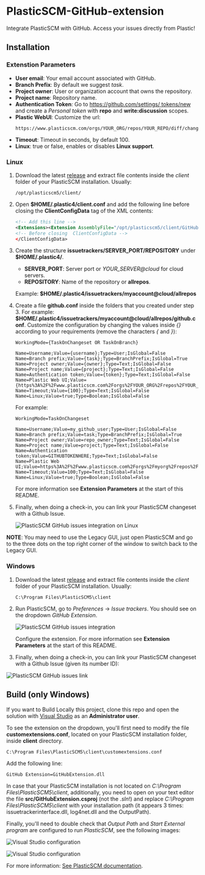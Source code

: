 # PlasticSCM-GitHub-extension

Integrate PlasticSCM with GitHub. Access your issues directly from Plastic!

## Installation

### Extenstion Parameters

* **User email**: Your email account associated with GitHub.
* **Branch Prefix**: By default we suggest *task*.
* **Project owner**: User or organization account that owns the repository.
* **Project name**: Repository name.
* **Authentication Token**: Go to [https://github.com/settings/  tokens/new](https://github.com/settings/tokens/new)   and create a *Personal token* with **repo** and **write:discussion** scopes.
* **Plastic WebUI**: Customize the url:	   
	```
	https://www.plasticscm.com/orgs/YOUR_ORG/repos/YOUR_REPO/diff/changeset/
	```
* **Timeout**: Timeout in seconds, by default 100.
* **Linux**: true or false, enables or disables **Linux support**.

### Linux

1. Download the latest [release](https://github.com/equilaterus-gamestudios/PlasticSCM-GitHub-extension/releases) and extract file contents inside the *client* folder of your PlasticSCM installation. Usually:

    ```
    /opt/plasticscm5/client/
    ```

2. Open **$HOME/.plastic4/client.conf** and add the following line before closing the **ClientConfigData** tag of the XML contents:

  	```xml
  	<!-- Add this line -->
	<Extensions><Extension AssemblyFile="/opt/plasticscm5/client/GitHubExtension.dll" /></Extensions>
	<!-- Before closing  ClientConfigData -->
	</ClientConfigData>
	```

3. Create the structure **issuetrackers/SERVER_PORT/REPOSITORY** under **$HOME/.plastic4/**.

   * **SERVER_PORT**: Server port or *YOUR_SERVER@cloud* for cloud servers.
   * **REPOSITORY**: Name of the repository or **allrepos**.

   Example: **$HOME/.plastic4/issuetrackers/myaccount@cloud/allrepos**

4. Create a file **github.conf** inside the folders that you created under step 3. For example: **$HOME/.plastic4/issuetrackers/myaccount@cloud/allrepos/github.conf**. Customize the configuration by changing the values inside *{}* according to your requirements (remove the characters *{* and *}*):

   	```
	WorkingMode={TaskOnChangeset OR TaskOnBranch}

	Name=Username;Value={username};Type=User;IsGlobal=False
	Name=Branch prefix;Value={task};Type=BranchPrefix;IsGlobal=True
	Name=Project owner;Value={owner};Type=Text;IsGlobal=False
	Name=Project name;Value={project};Type=Text;IsGlobal=False
	Name=Authentication token;Value={token};Type=Text;IsGlobal=False
	Name=Plastic Web UI;Value={https%3A%2F%2Fwww.plasticscm.com%2Forgs%2FYOUR_ORG%2Frepos%2FYOUR_REPO%2Fdiff%2Fchangeset%2F};Type=Text;IsGlobal=False
	Name=Timeout;Value={100};Type=Text;IsGlobal=False
	Name=Linux;Value=true;Type=Boolean;IsGlobal=False
   	```

	For example:

	```
	WorkingMode=TaskOnChangeset

	Name=Username;Value=my_github_user;Type=User;IsGlobal=False
	Name=Branch prefix;Value=task;Type=BranchPrefix;IsGlobal=True
	Name=Project owner;Value=repo_owner;Type=Text;IsGlobal=False
	Name=Project name;Value=project;Type=Text;IsGlobal=False
	Name=Authentication token;Value=GITHUBTOKENHERE;Type=Text;IsGlobal=False
	Name=Plastic Web UI;Value=https%3A%2F%2Fwww.plasticscm.com%2Forgs%2Fmyorg%2Frepos%2Fproject%2Fdiff%2Fchangeset%2F;Type=Text;IsGlobal=False
	Name=Timeout;Value=100;Type=Text;IsGlobal=False
	Name=Linux;Value=true;Type=Boolean;IsGlobal=False
   	```

	For more information see **Extension Parameters** at the start of this README.

5.  Finally, when doing a check-in, you can link your PlasticSCM changeset with a Github Issue.

	![PlasticSCM GitHub issues integration on Linux](_docs/linux.png)

**NOTE**: You may need to use the Legacy GUI, just open PlasticSCM and go to the three dots on the top right corner of the window to switch back to the Legacy GUI.

### Windows

1. Download the latest [release](https://github.com/equilaterus-gamestudios/PlasticSCM-GitHub-extension/releases) and extract file contents inside the *client* folder of your PlasticSCM installation. Usually:

    ```
    C:\Program Files\PlasticSCM5\client
    ```

2. Run PlasticSCM, go to *Preferences* -> *Issue trackers*. You should see on the dropdown *GitHub Extension*.

    ![PlasticSCM GitHub issues integration](_docs/basic-configuration.png)

    Configure the extension. For more information see **Extension Parameters** at the start of this README.

3. Finally, when doing a check-in, you can link your PlasticSCM changeset with a Github Issue (given its number ID):

![PlasticSCM GitHub issues link](_docs/changeset-link-task.png)


## Build (only Windows)

If you want to Build Locally this project, clone this repo and open the solution with [Visual Studio](https://visualstudio.microsoft.com/es/) as an **Administrator user**.

To see the extension on the dropdown, you'll first need to modify the file **customextensions.conf**, located on your PlasticSCM installation folder, inside **client** directory.

```
C:\Program Files\PlasticSCM5\client\customextensions.conf
```

Add the following line:

```
GitHub Extension=GitHubExtension.dll
```

In case that your PlasticSCM installation is not located on *C:\Program Files\PlasticSCM5\client*, additionally, you need to open on your text editor the file **src/GitHubExtension.csproj** (not the *.sln*!) and replace *C:\Program Files\PlasticSCM5\client* with your installation path (it appears 3 times: issuetrackerinterface.dll, log4net.dll and the OutputPath).

Finally, you'll need to double check that *Output Path* and  *Start External program* are configured to run *PlasticSCM*, see the following images:

![Visual Studio configuration](_docs/debug-1.png)

![Visual Studio configuration](_docs/debug-2.png)

For more information: [See PlasticSCM documentation](https://www.plasticscm.com/documentation/extensions/plastic-scm-version-control-task-and-issue-tracking-guide#WritingPlasticSCMcustomextensions).
